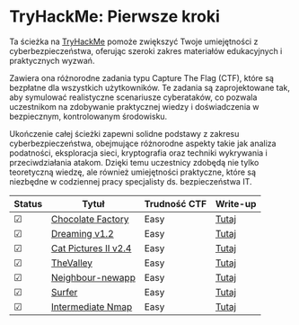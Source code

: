 # TryHackMe: Pierwsze kroki

Ta ścieżka na [TryHackMe](https://tryhackme.com) pomoże zwiększyć Twoje umiejętności z cyberbezpieczeństwa, oferując szeroki zakres materiałów edukacyjnych i praktycznych wyzwań.

Zawiera ona różnorodne zadania typu Capture The Flag (CTF), które są bezpłatne dla wszystkich użytkowników. Te zadania są zaprojektowane tak, aby symulować realistyczne scenariusze cyberataków, co pozwala uczestnikom na zdobywanie praktycznej wiedzy i doświadczenia w bezpiecznym, kontrolowanym środowisku.

Ukończenie całej ścieżki zapewni solidne podstawy z zakresu cyberbezpieczeństwa, obejmujące różnorodne aspekty takie jak analiza podatności, eksploracja sieci, kryptografia oraz techniki wykrywania i przeciwdziałania atakom. Dzięki temu uczestnicy zdobędą nie tylko teoretyczną wiedzę, ale również umiejętności praktyczne, które są niezbędne w codziennej pracy specjalisty ds. bezpieczeństwa IT.

<!-- ☐ -->
<!-- ☑ -->

| Status | Tytuł                                                                         | Trudność CTF           | Write-up                                 |
| ---    | ---                                                                            | ---                 | ---                                      |
| ☑      | [Chocolate Factory](https://tryhackme.com/r/room/chocolatefactory)            | Easy                 | [Tutaj](writeups/Chocolate%20Factory/README.md)    |
| ☑      | [Dreaming v1.2](https://tryhackme.com/r/room/dreaming)                    | Easy                 | [Tutaj](writeups/Dreaming%20v1.2/README.md)    |
| ☑      | [Cat Pictures II v2.4](https://tryhackme.com/r/room/catpictures2)                    | Easy                 | [Tutaj](writeups/Cat%20Pictures%20II/README.md)    |
| ☑      | [TheValley](https://tryhackme.com/r/room/valleype)                    | Easy                 | [Tutaj](writeups/TheValley/README.md)    |
| ☑      | [Neighbour-newapp](https://tryhackme.com/r/room/neighbour)                    | Easy                 | [Tutaj](writeups/Neighbour-newapp/README.md)    |
| ☑      | [Surfer](https://tryhackme.com/r/room/surfer)                    | Easy                 | [Tutaj](writeups/Surfer/README.md)    |
| ☑      | [Intermediate Nmap](https://tryhackme.com/r/room/intermediatenmap)         | Easy                 | [Tutaj](writeups/Intermediate%20Nmap/README.md)    |
